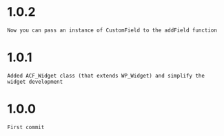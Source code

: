 # 1.0.2
	Now you can pass an instance of CustomField to the addField function 

# 1.0.1
	Added ACF_Widget class (that extends WP_Widget) and simplify the widget development

# 1.0.0
	First commit